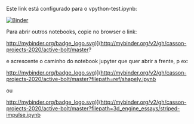 Este link está configurado para o vpython-test.ipynb:

[![Binder](http://mybinder.org/badge_logo.svg)](http://mybinder.org/v2/gh/casson-projects-2020/active-bolt/master?filepath=vpython-test.ipynb)

Para abrir outros notebooks, copie no browser o link:

http://mybinder.org/badge_logo.svg)](http://mybinder.org/v2/gh/casson-projects-2020/active-bolt/master?

e acrescente o caminho do notebook jupyter que quer abrir a frente, p ex:

http://mybinder.org/badge_logo.svg)](http://mybinder.org/v2/gh/casson-projects-2020/active-bolt/master?filepath=ref/shapely.ipynb

ou

http://mybinder.org/badge_logo.svg)](http://mybinder.org/v2/gh/casson-projects-2020/active-bolt/master?filepath=3d_engine_essays/striped-impulse.ipynb
